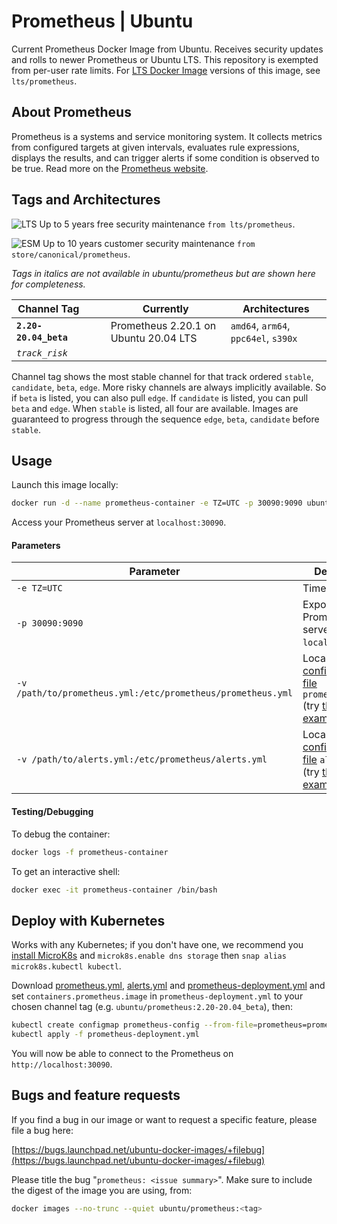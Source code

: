 # Prometheus | Ubuntu

Current Prometheus Docker Image from Ubuntu. Receives security updates and rolls to newer Prometheus or Ubuntu LTS. This repository is exempted from per-user rate limits. For [LTS Docker Image](https://ubuntu.com/security/docker-images) versions of this image, see `lts/prometheus`. 


## About Prometheus

Prometheus is a systems and service monitoring system. It collects metrics from configured targets at given intervals, evaluates rule expressions, displays the results, and can trigger alerts if some condition is observed to be true. Read more on the [Prometheus website](https://prometheus.io/).


## Tags and Architectures
![LTS](https://assets.ubuntu.com/v1/0a5ff561-LTS%402x.png?h=17)
Up to 5 years free security maintenance `from lts/prometheus`.

![ESM](https://assets.ubuntu.com/v1/572f3fbd-ESM%402x.png?h=17)
Up to 10 years customer security maintenance `from store/canonical/prometheus`.

_Tags in italics are not available in ubuntu/prometheus but are shown here for completeness._

| Channel Tag | | | Currently | Architectures |
|---|---|---|---|---|
| **`2.20-20.04_beta`** &nbsp;&nbsp; | | | Prometheus 2.20.1 on Ubuntu 20.04 LTS | `amd64`, `arm64`, `ppc64el`, `s390x` |
| _`track_risk`_ |

Channel tag shows the most stable channel for that track ordered `stable`, `candidate`, `beta`, `edge`. More risky channels are always implicitly available. So if `beta` is listed, you can also pull `edge`. If `candidate` is listed, you can pull `beta` and `edge`. When `stable` is listed, all four are available. Images are guaranteed to progress through the sequence `edge`, `beta`, `candidate` before `stable`.


## Usage

Launch this image locally:

```sh
docker run -d --name prometheus-container -e TZ=UTC -p 30090:9090 ubuntu/prometheus:2.20-20.04_beta
```
Access your Prometheus server at `localhost:30090`.

#### Parameters

| Parameter | Description |
|---|---|
| `-e TZ=UTC` | Timezone. |
| `-p 30090:9090` | Expose Prometheus server on `localhost:30090`. |
| `-v /path/to/prometheus.yml:/etc/prometheus/prometheus.yml` | Local [configuration file](https://prometheus.io/docs/prometheus/2.20/configuration/configuration/) `prometheus.yml` (try [this example](https://git.launchpad.net/~canonical-server/ubuntu-docker-images/+git/prometheus/plain/oci/examples/config/prometheus.yml)). |
| `-v /path/to/alerts.yml:/etc/prometheus/alerts.yml` | Local [alert configuration file](https://prometheus.io/docs/prometheus/2.20/configuration/configuration/) `alerts.yml` (try [this example](https://git.launchpad.net/~canonical-server/ubuntu-docker-images/+git/prometheus/plain/oci/examples/config/alerts.yml)). |


#### Testing/Debugging

To debug the container:

```sh
docker logs -f prometheus-container
```

To get an interactive shell:

```sh
docker exec -it prometheus-container /bin/bash
```


## Deploy with Kubernetes

Works with any Kubernetes; if you don't have one, we recommend you [install MicroK8s](https://microk8s.io/) and `microk8s.enable dns storage` then `snap alias microk8s.kubectl kubectl`.

Download
[prometheus.yml](https://git.launchpad.net/~canonical-server/ubuntu-docker-images/+git/prometheus/plain/oci/examples/config/prometheus.yml), [alerts.yml](https://git.launchpad.net/~canonical-server/ubuntu-docker-images/+git/prometheus/plain/oci/examples/config/alerts.yml) and
[prometheus-deployment.yml](https://git.launchpad.net/~canonical-server/ubuntu-docker-images/+git/prometheus/plain/oci/examples/prometheus-deployment.yml) and set `containers.prometheus.image` in `prometheus-deployment.yml` to your chosen channel tag (e.g. `ubuntu/prometheus:2.20-20.04_beta`), then:

```sh
kubectl create configmap prometheus-config --from-file=prometheus=prometheus.yml --from-file=prometheus-alerts=alerts.yml
kubectl apply -f prometheus-deployment.yml
```

You will now be able to connect to the Prometheus on `http://localhost:30090`.

## Bugs and feature requests

If you find a bug in our image or want to request a specific feature, please file a bug here:

[https://bugs.launchpad.net/ubuntu-docker-images/+filebug](https://bugs.launchpad.net/ubuntu-docker-images/+filebug)

Please title the bug "`prometheus: <issue summary>`". Make sure to include the digest of the image you are using, from:

```sh
docker images --no-trunc --quiet ubuntu/prometheus:<tag>
```



